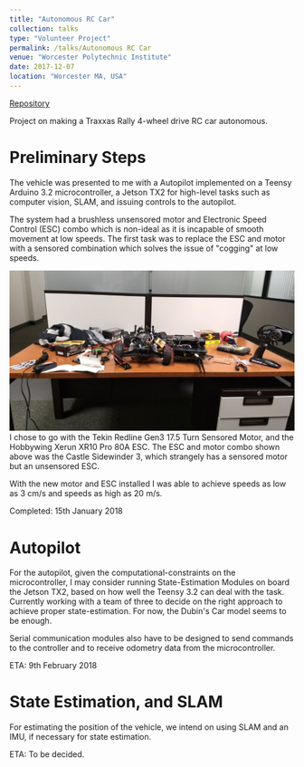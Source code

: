 ```yaml
---
title: "Autonomous RC Car"
collection: talks
type: "Volunteer Project"
permalink: /talks/Autonomous RC Car
venue: "Worcester Polytechnic Institute"
date: 2017-12-07
location: "Worcester MA, USA"
---
```


[Repository](https://github.com/MapleNSteel/Autonomous-RC-Car)

Project on making a Traxxas Rally 4-wheel drive RC car autonomous. 

Preliminary Steps
======

The vehicle was presented to me with a Autopilot implemented on a Teensy Arduino 3.2 microcontroller, a Jetson TX2 for high-level tasks such as computer vision, SLAM, and issuing controls to the autopilot.

The system had a brushless unsensored motor and Electronic Speed Control (ESC) combo which is non-ideal as it is incapable of smooth movement at low speeds. The first task was to replace the ESC and motor with a sensored combination which solves the issue of "cogging" at low speeds.

<img src='/images/ReplacingMotor.jpg'>
I chose to go with the Tekin Redline Gen3 17.5 Turn Sensored Motor, and the Hobbywing Xerun XR10 Pro 80A ESC. 
The ESC and motor combo shown above was the Castle Sidewinder 3, which strangely has a sensored motor but an unsensored ESC.


With the new motor and ESC installed I was able to achieve speeds as low as 3 cm/s and speeds as high as 20 m/s.

Completed: 15th January 2018

Autopilot
======

For the autopilot, given the computational-constraints on the microcontroller, I may consider running State-Estimation Modules on board the Jetson TX2, based on how well the Teensy 3.2 can deal with the task. Currently working with a team of three to decide on the right approach to achieve proper state-estimation. For now, the Dubin's Car model seems to be enough.

Serial communication modules also have to be designed to send commands to the controller and to receive odometry data from the microcontroller.

ETA: 9th February 2018

State Estimation, and SLAM
======

For estimating the position of the vehicle, we intend on using SLAM and an IMU, if necessary for state estimation.

ETA: To be decided.
